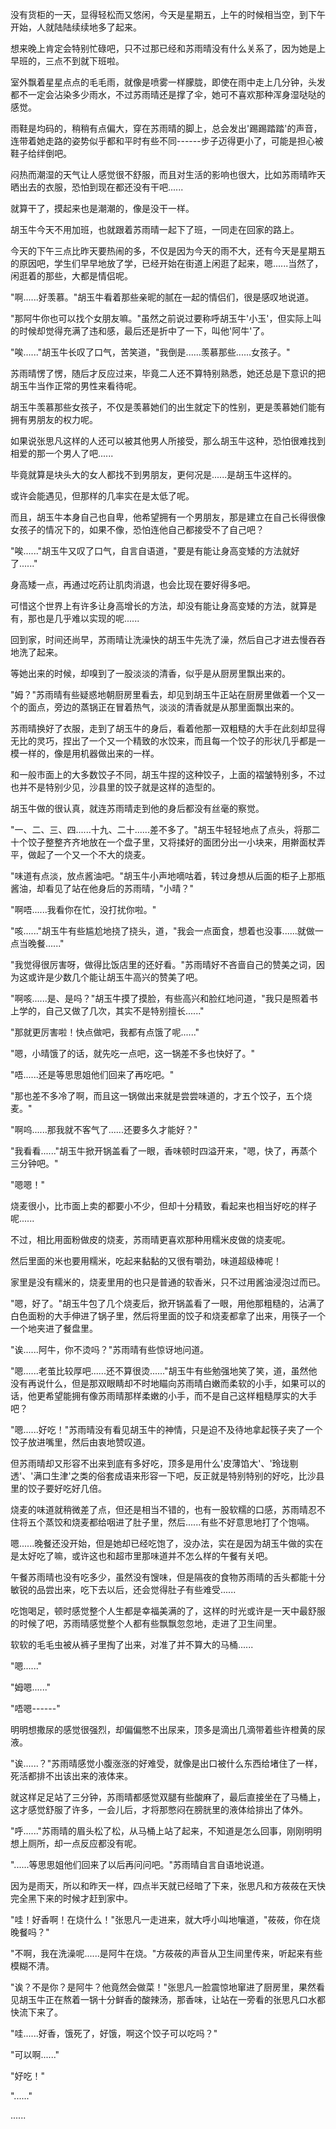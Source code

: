 <link rel="stylesheet" href="../../styles/text.css" />

没有货柜的一天，显得轻松而又悠闲，今天是星期五，上午的时候相当空，到下午开始，人就陆陆续续地多了起来。

想来晚上肯定会特别忙碌吧，只不过那已经和苏雨晴没有什么关系了，因为她是上早班的，三点不到就下班啦。

室外飘着星星点点的毛毛雨，就像是喷雾一样朦胧，即使在雨中走上几分钟，头发都不一定会沾染多少雨水，不过苏雨晴还是撑了伞，她可不喜欢那种浑身湿哒哒的感觉。

雨鞋是均码的，稍稍有点偏大，穿在苏雨晴的脚上，总会发出'踢踢踏踏'的声音，连带着她走路的姿势似乎都和平时有些不同------步子迈得更小了，可能是担心被鞋子给绊倒吧。

闷热而潮湿的天气让人感觉很不舒服，而且对生活的影响也很大，比如苏雨晴昨天晒出去的衣服，恐怕到现在都还没有干吧......

就算干了，摸起来也是潮潮的，像是没干一样。

胡玉牛今天不用加班，也就跟着苏雨晴一起下了班，一同走在回家的路上。

今天的下午三点比昨天要热闹的多，不仅是因为今天的雨不大，还有今天是星期五的原因吧，学生们早早地放了学，已经开始在街道上闲逛了起来，嗯......当然了，闲逛着的那些，大都是情侣呢。

"啊......好羡慕。"胡玉牛看着那些亲昵的腻在一起的情侣们，很是感叹地说道。

"那阿牛你也可以找个女朋友嘛。"虽然之前说过要称呼胡玉牛'小玉'，但实际上叫的时候却觉得充满了违和感，最后还是折中了一下，叫他'阿牛'了。

"唉......"胡玉牛长叹了口气，苦笑道，"我倒是......羡慕那些......女孩子。"

苏雨晴愣了愣，随后才反应过来，毕竟二人还不算特别熟悉，她还总是下意识的把胡玉牛当作正常的男性来看待呢。

胡玉牛羡慕那些女孩子，不仅是羡慕她们的出生就定下的性别，更是羡慕她们能有拥有男朋友的权力呢。

如果说张思凡这样的人还可以被其他男人所接受，那么胡玉牛这种，恐怕很难找到相爱的那一个男人了吧......

毕竟就算是块头大的女人都找不到男朋友，更何况是......是胡玉牛这样的。

或许会能遇见，但那样的几率实在是太低了呢。

而且，胡玉牛本身自己也自卑，他希望拥有一个男朋友，那是建立在自己长得很像女孩子的情况下的，如果不像，恐怕连他自己都接受不了自己吧？

"唉......"胡玉牛又叹了口气，自言自语道，"要是有能让身高变矮的方法就好了......"

身高矮一点，再通过吃药让肌肉消退，也会比现在要好得多吧。

可惜这个世界上有许多让身高增长的方法，却没有能让身高变矮的方法，就算是有，那也是几乎难以实现的呢......

回到家，时间还尚早，苏雨晴让洗澡快的胡玉牛先洗了澡，然后自己才进去慢吞吞地洗了起来。

等她出来的时候，却嗅到了一股淡淡的清香，似乎是从厨房里飘出来的。

"姆？"苏雨晴有些疑惑地朝厨房里看去，却见到胡玉牛正站在厨房里做着一个又一个的面点，旁边的蒸锅正在冒着热气，淡淡的清香就是从那里面飘出来的。

苏雨晴换好了衣服，走到了胡玉牛的身后，看着他那一双粗糙的大手在此刻却显得无比的灵巧，捏出了一个又一个精致的水饺来，而且每一个饺子的形状几乎都是一模一样的，像是用机器做出来的一样。

和一般市面上的大多数饺子不同，胡玉牛捏的这种饺子，上面的褶皱特别多，不过也并不是特别少见，沙县里的饺子就是这样的造型的。

胡玉牛做的很认真，就连苏雨晴走到他的身后都没有丝毫的察觉。

"一、二、三、四......十九、二十......差不多了。"胡玉牛轻轻地点了点头，将那二十个饺子整整齐齐地放在一个盘子里，又将揉好的面团分出一小块来，用擀面杖弄平，做起了一个又一个不大的烧麦。

"味道有点淡，放点酱油吧。"胡玉牛小声地嘀咕着，转过身想从后面的柜子上那瓶酱油，却看见了站在他身后的苏雨晴，"小晴？"

"啊唔......我看你在忙，没打扰你啦。"

"咳......"胡玉牛有些尴尬地挠了挠头，道，"我会一点面食，想着也没事......就做一点当晚餐......"

"我觉得很厉害呀，做得比饭店里的还好看。"苏雨晴好不吝啬自己的赞美之词，因为这或许是少数几个能让胡玉牛高兴的赞美了吧。

"啊咳......是、是吗？"胡玉牛摸了摸脸，有些高兴和脸红地问道，"我只是照着书上学的，自己又做了几次，其实不是特别擅长......"

"那就更厉害啦！快点做吧，我都有点饿了呢......"

"嗯，小晴饿了的话，就先吃一点吧，这一锅差不多也快好了。"

"唔......还是等思思姐他们回来了再吃吧。"

"那也差不多冷了啊，而且这一锅做出来就是尝尝味道的，才五个饺子，五个烧麦。"

"啊呜......那我就不客气了......还要多久才能好？"

"我看看......"胡玉牛掀开锅盖看了一眼，香味顿时四溢开来，"嗯，快了，再蒸个三分钟吧。"

"嗯嗯！"

烧麦很小，比市面上卖的都要小不少，但却十分精致，看起来也相当好吃的样子呢......

不过，相比用面粉做皮的烧麦，苏雨晴更喜欢那种用糯米皮做的烧麦呢。

然后里面的米也要用糯米，吃起来黏黏的又很有嚼劲，味道超级棒呢！

家里是没有糯米的，烧麦里用的也只是普通的软香米，只不过用酱油浸泡过而已。

"嗯，好了。"胡玉牛包了几个烧麦后，掀开锅盖看了一眼，用他那粗糙的，沾满了白色面粉的大手伸进了锅子里，然后将里面的饺子和烧麦都拿了出来，用筷子一个一个地夹进了餐盘里。

"诶......阿牛，你不烫吗？"苏雨晴有些惊讶地问道。

"嗯......老茧比较厚吧......还不算很烫......"胡玉牛有些勉强地笑了笑，道，虽然他没有再说什么，但是那双眼睛却不时地瞄向苏雨晴白嫩而柔软的小手，如果可以的话，他更希望能拥有像苏雨晴那样柔嫩的小手，而不是自己这样粗糙厚实的大手吧？

"嗯......好吃！"苏雨晴没有看见胡玉牛的神情，只是迫不及待地拿起筷子夹了一个饺子放进嘴里，然后由衷地赞叹道。

但苏雨晴却又形容不出来到底有多好吃，顶多是用什么'皮薄馅大'、'玲珑剔透'、'满口生津'之类的俗套成语来形容一下吧，反正就是特别特别的好吃，比沙县里的饺子要好吃好几倍。

烧麦的味道就稍微差了点，但还是相当不错的，也有一股软糯的口感，苏雨晴忍不住将五个蒸饺和烧麦都给咽进了肚子里，然后......有些不好意思地打了个饱嗝。

嗯......晚餐还没开始，但是她却已经吃饱了，没办法，实在是因为胡玉牛做的实在是太好吃了嘛，或许这也和超市里那味道并不怎么样的午餐有关吧。

午餐苏雨晴也没有吃多少，虽然没有馊味，但是隔夜的食物苏雨晴的舌头都能十分敏锐的品尝出来，吃下去以后，还会觉得肚子有些难受......

吃饱喝足，顿时感觉整个人生都是幸福美满的了，这样的时光或许是一天中最舒服的时候了吧，苏雨晴感觉整个人都有些飘飘忽忽地，走进了卫生间里。

软软的毛毛虫被从裤子里掏了出来，对准了并不算大的马桶......

"嗯......"

"姆嗯......"

"唔嗯------"

明明想撒尿的感觉很强烈，却偏偏憋不出尿来，顶多是滴出几滴带着些许橙黄的尿液。

"诶......？"苏雨晴感觉小腹涨涨的好难受，就像是出口被什么东西给堵住了一样，死活都排不出该出来的液体来。

就这样足足站了三分钟，苏雨晴都感觉双腿有些酸麻了，最后直接坐在了马桶上，这才感觉舒服了许多，一会儿后，才将那憋闷在膀胱里的液体给排出了体外。

"呼......"苏雨晴的眉头松了松，从马桶上站了起来，不知道是怎么回事，刚刚明明想上厕所，却一点反应都没有呢。

"......等思思姐他们回来了以后再问问吧。"苏雨晴自言自语地说道。

因为是雨天，所以和昨天一样，四点半天就已经暗了下来，张思凡和方莜莜在天快完全黑下来的时候才赶到家中。

"哇！好香啊！在烧什么！"张思凡一走进来，就大呼小叫地嚷道，"莜莜，你在烧晚餐吗？"

"不啊，我在洗澡呢......是阿牛在烧。"方莜莜的声音从卫生间里传来，听起来有些模糊不清。

"诶？不是你？是阿牛？他竟然会做菜！"张思凡一脸震惊地窜进了厨房里，果然看见胡玉牛正在熬着一锅十分鲜香的酸辣汤，那香味，让站在一旁看的张思凡口水都快流下来了。

"哇......好香，饿死了，好饿，啊这个饺子可以吃吗？"

"可以啊......"

"好吃！"

"......"

......
